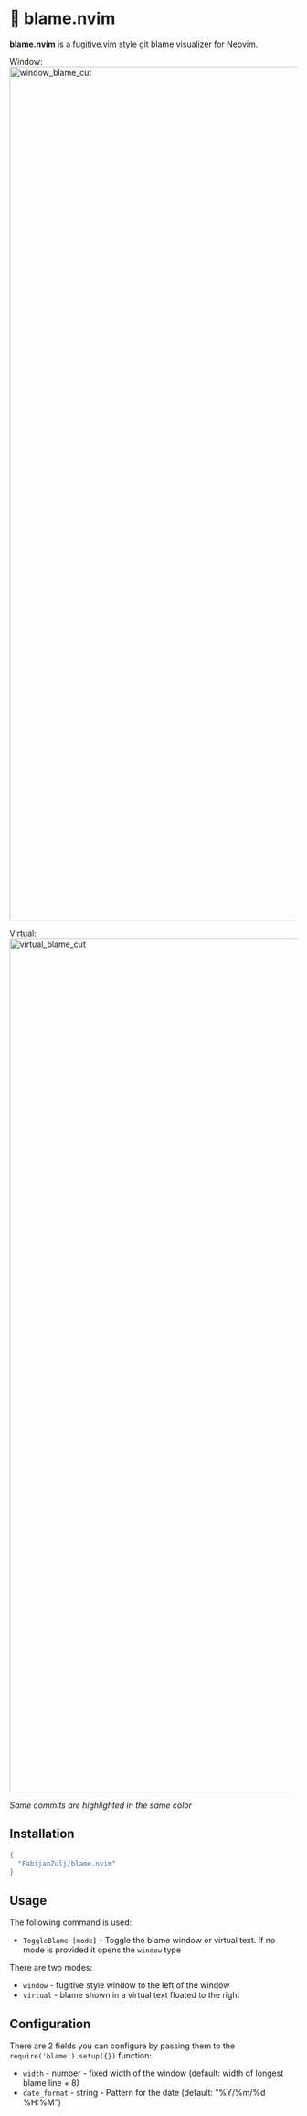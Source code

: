 # 🫵 blame.nvim
**blame.nvim** is a [fugitive.vim](https://github.com/tpope/vim-fugitive) style git blame visualizer for Neovim.


Window:
<img width="1495" alt="window_blame_cut" src="https://github.com/FabijanZulj/blame.nvim/assets/38249221/6c00542a-1d4f-41fd-90da-ae54806bd998">

Virtual:
<img width="1495" alt="virtual_blame_cut" src="https://github.com/FabijanZulj/blame.nvim/assets/38249221/c8cc5966-a384-45d0-bc34-99752734f745">

_Same commits are highlighted in the same color_

## Installation

```lua
{
  "FabijanZulj/blame.nvim"
}
```

## Usage
The following command is used:
- `ToggleBlame [mode]` - Toggle the blame window or virtual text. If no mode is provided it opens the `window` type

There are two modes:
- `window` - fugitive style window to the left of the window
- `virtual` - blame shown in a virtual text floated to the right

## Configuration

There are 2 fields you can configure by passing them to the `require('blame').setup({})` function:
- `width` - number - fixed width of the window  (default: width of longest blame line + 8)
- `date_format` - string - Pattern for the date (default: "%Y/%m/%d %H:%M")

